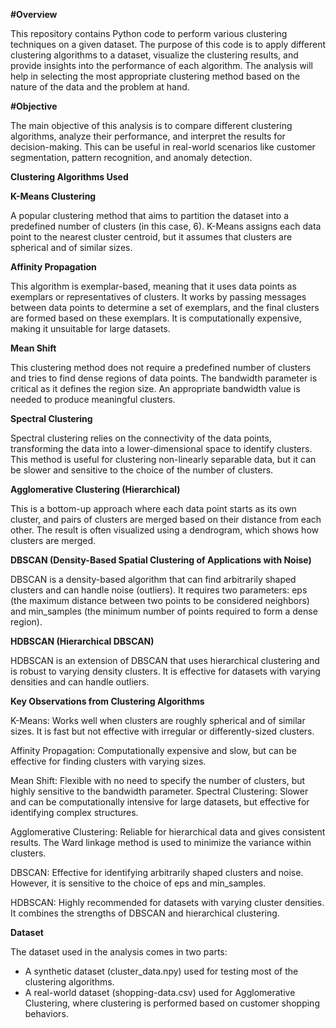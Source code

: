 **#Overview**

This repository contains Python code to perform various clustering techniques on a given dataset. The purpose of this code is to apply different clustering algorithms to a dataset, visualize the clustering results, and provide insights into the performance of each algorithm. The analysis will help in selecting the most appropriate clustering method based on the nature of the data and the problem at hand.

**#Objective**

The main objective of this analysis is to compare different clustering algorithms, analyze their performance, and interpret the results for decision-making. This can be useful in real-world scenarios like customer segmentation, pattern recognition, and anomaly detection.

**Clustering Algorithms Used**

**K-Means Clustering**

A popular clustering method that aims to partition the dataset into a predefined number of clusters (in this case, 6).
K-Means assigns each data point to the nearest cluster centroid, but it assumes that clusters are spherical and of similar sizes.

**Affinity Propagation**

This algorithm is exemplar-based, meaning that it uses data points as exemplars or representatives of clusters.
It works by passing messages between data points to determine a set of exemplars, and the final clusters are formed based on these exemplars.
It is computationally expensive, making it unsuitable for large datasets.

**Mean Shift**

This clustering method does not require a predefined number of clusters and tries to find dense regions of data points.
The bandwidth parameter is critical as it defines the region size. An appropriate bandwidth value is needed to produce meaningful clusters.

**Spectral Clustering**

Spectral clustering relies on the connectivity of the data points, transforming the data into a lower-dimensional space to identify clusters.
This method is useful for clustering non-linearly separable data, but it can be slower and sensitive to the choice of the number of clusters.

**Agglomerative Clustering (Hierarchical)**

This is a bottom-up approach where each data point starts as its own cluster, and pairs of clusters are merged based on their distance from each other.
The result is often visualized using a dendrogram, which shows how clusters are merged.

**DBSCAN (Density-Based Spatial Clustering of Applications with Noise)**

DBSCAN is a density-based algorithm that can find arbitrarily shaped clusters and can handle noise (outliers).
It requires two parameters: eps (the maximum distance between two points to be considered neighbors) and min_samples (the minimum number of points required to form a dense region).

**HDBSCAN (Hierarchical DBSCAN)**

HDBSCAN is an extension of DBSCAN that uses hierarchical clustering and is robust to varying density clusters.
It is effective for datasets with varying densities and can handle outliers.

**Key Observations from Clustering Algorithms**

K-Means: Works well when clusters are roughly spherical and of similar sizes. It is fast but not effective with irregular or differently-sized clusters.

Affinity Propagation: Computationally expensive and slow, but can be effective for finding clusters with varying sizes.

Mean Shift: Flexible with no need to specify the number of clusters, but highly sensitive to the bandwidth parameter.
Spectral Clustering: Slower and can be computationally intensive for large datasets, but effective for identifying complex structures.

Agglomerative Clustering: Reliable for hierarchical data and gives consistent results. The Ward linkage method is used to minimize the variance within clusters.

DBSCAN: Effective for identifying arbitrarily shaped clusters and noise. However, it is sensitive to the choice of eps and min_samples.

HDBSCAN: Highly recommended for datasets with varying cluster densities. It combines the strengths of DBSCAN and hierarchical clustering.

**Dataset**

The dataset used in the analysis comes in two parts:

- A synthetic dataset (cluster_data.npy) used for testing most of the clustering algorithms.
- A real-world dataset (shopping-data.csv) used for Agglomerative Clustering, where clustering is performed based on customer shopping behaviors.

